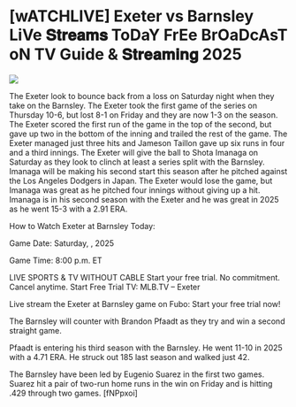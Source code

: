 #  [wATCHLIVE] Exeter vs Barnsley LiVe 𝐒𝐭𝐫𝐞𝐚𝐦𝐬 ToDaY FrEe BrOaDcAsT oN TV Guide & 𝐒𝐭𝐫𝐞𝐚𝐦𝐢𝐧𝐠  2025  
  
  
[![](https://i.imgur.com/qSNzIqt.png)](https://movie.rssnews.media/ifSneKkuc.php)  
  
The Exeter look to bounce back from a loss on Saturday night when they take on the Barnsley. The Exeter took the first game of the series on Thursday 10-6, but lost 8-1 on Friday and they are now 1-3 on the season. The Exeter scored the first run of the game in the top of the second, but gave up two in the bottom of the inning and trailed the rest of the game. The Exeter managed just three hits and Jameson Taillon gave up six runs in four and a third innings. The Exeter will give the ball to Shota Imanaga on Saturday as they look to clinch at least a series split with the Barnsley. Imanaga will be making his second start this season after he pitched against the Los Angeles Dodgers in Japan. The Exeter would lose the game, but Imanaga was great as he pitched four innings without giving up a hit. Imanaga is in his second season with the Exeter and he was great in 2025 as he went 15-3 with a 2.91 ERA.

How to Watch Exeter at Barnsley Today:

Game Date: Saturday, , 2025

Game Time: 8:00 p.m. ET

LIVE SPORTS & TV WITHOUT CABLE
Start your free trial. No commitment. Cancel anytime.
Start Free Trial
TV: MLB.TV – Exeter

Live stream the Exeter at Barnsley game on Fubo: Start your free trial now!

The Barnsley will counter with Brandon Pfaadt as they try and win a second straight game.

Pfaadt is entering his third season with the Barnsley. He went 11-10 in 2025 with a 4.71 ERA. He struck out 185 last season and walked just 42.

The Barnsley have been led by Eugenio Suarez in the first two games. Suarez hit a pair of two-run home runs in the win on Friday and is hitting .429 through two games. [fNPpxoi]